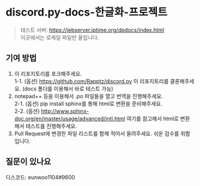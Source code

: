 # discord.py-docs-한글화-프로젝트

> 테스트 서버: <https://jebserver.iptime.org/dpdocs/index.html>  
이곳에서는 로케일 파일만 올립니다.  

## 기여 방법

1. 이 리포지토리를 포크해주세요.  
    1-1. (옵션) <https://github.com/Rapptz/discord.py> 이 리포지토리를 클론해주세요. (docs 폴더를 이용해서 바로 테스트 가능)  
2. notepad++ 등을 이용해서 .po 파일들을 열고 번역을 진행해주세요.  
    2-1. (옵션) pip install sphinx를 통해 html로 변환을 준비해주세요.  
    2-2. (옵션) <http://www.sphinx-doc.org/en/master/usage/advanced/intl.html> 여기를 참고해서 html로 변환해서 테스트를 진행해주세요.  
3. Pull Request에 변경한 파일 리스트를 함께 적어서 올려주세요. 쉬운 검수를 위함입니다.  

## 질문이 있나요

디스코드: eunwoo1104#9600
